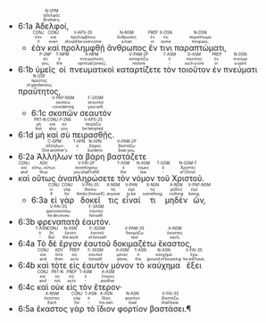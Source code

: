- 6:1a <RUBY><ruby><ruby>Ἀδελφοί‚<rt>Brothers‚</rt></ruby><rt>ἀδελφός</rt></ruby><rt>N-VPM</rt></RUBY> 
	- <RUBY><ruby><ruby>ἐὰν<rt>if</rt></ruby><rt>ἐάν</rt></ruby><rt>CONJ</rt></RUBY> <RUBY><ruby><ruby>καὶ<rt>even</rt></ruby><rt>καί</rt></ruby><rt>CONJ</rt></RUBY> <RUBY><ruby><ruby>προλημφθῇ<rt>should be overcome</rt></ruby><rt>προλαμβάνω</rt></ruby><rt>V-APS-3S</rt></RUBY> <RUBY><ruby><ruby>ἄνθρωπος<rt>a man</rt></ruby><rt>ἄνθρωπος</rt></ruby><rt>N-NSM</rt></RUBY> <RUBY><ruby><ruby>ἔν<rt>in</rt></ruby><rt>ἐν</rt></ruby><rt>PREP</rt></RUBY> <RUBY><ruby><ruby>τινι<rt>some</rt></ruby><rt>τις</rt></ruby><rt>X-DSN</rt></RUBY> <RUBY><ruby><ruby>παραπτώματι‚<rt>trespass‚</rt></ruby><rt>παράπτωμα</rt></ruby><rt>N-DSN</rt></RUBY> 
- 6:1b <RUBY><ruby><ruby>ὑμεῖς<rt>you‚</rt></ruby><rt>σύ</rt></ruby><rt>P-2NP</rt></RUBY> <RUBY><ruby><ruby>οἱ<rt>the</rt></ruby><rt>ὁ</rt></ruby><rt>T-NPM</rt></RUBY> <RUBY><ruby><ruby>πνευματικοὶ<rt>spiritual [ones]‚</rt></ruby><rt>πνευματικός</rt></ruby><rt>A-NPM</rt></RUBY> <RUBY><ruby><ruby>καταρτίζετε<rt>restore</rt></ruby><rt>καταρτίζω</rt></ruby><rt>V-PAM-2P</rt></RUBY> <RUBY><ruby><ruby>τὸν<rt>‑</rt></ruby><rt>ὁ</rt></ruby><rt>T-ASM</rt></RUBY> <RUBY><ruby><ruby>τοιοῦτον<rt>such a one</rt></ruby><rt>τοιοῦτος</rt></ruby><rt>D-ASM</rt></RUBY> <RUBY><ruby><ruby>ἐν<rt>in</rt></ruby><rt>ἐν</rt></ruby><rt>PREP</rt></RUBY> <RUBY><ruby><ruby>πνεύματι<rt>a spirit</rt></ruby><rt>πνεῦμα</rt></ruby><rt>N-DSN</rt></RUBY> <RUBY><ruby><ruby>πραΰτητος‚<rt>of gentleness‚</rt></ruby><rt>πραΰτης</rt></ruby><rt>N-GSF</rt></RUBY> 
	- 6:1c <RUBY><ruby><ruby>σκοπῶν<rt>considering</rt></ruby><rt>σκοπέω</rt></ruby><rt>V-PAP-NSM</rt></RUBY> <RUBY><ruby><ruby>σεαυτόν<rt>yourself‚</rt></ruby><rt>σεαυτοῦ</rt></ruby><rt>F-2ASM</rt></RUBY> 
- 6:1d <RUBY><ruby><ruby>μὴ<rt>lest</rt></ruby><rt>μή</rt></ruby><rt>PRT-N</rt></RUBY> <RUBY><ruby><ruby>καὶ<rt>also</rt></ruby><rt>καί</rt></ruby><rt>CONJ</rt></RUBY> <RUBY><ruby><ruby>σὺ<rt>you</rt></ruby><rt>σύ</rt></ruby><rt>P-2NS</rt></RUBY> <RUBY><ruby><ruby>πειρασθῇς.<rt>be tempted.</rt></ruby><rt>πειράζω</rt></ruby><rt>V-APS-2S</rt></RUBY> 
- 6:2a <RUBY><ruby><ruby>Ἀλλήλων<rt>One another's</rt></ruby><rt>ἀλλήλων</rt></ruby><rt>C-GPM</rt></RUBY> <RUBY><ruby><ruby>τὰ<rt>‑</rt></ruby><rt>ὁ</rt></ruby><rt>T-APN</rt></RUBY> <RUBY><ruby><ruby>βάρη<rt>burdens</rt></ruby><rt>βάρος</rt></ruby><rt>N-APN</rt></RUBY> <RUBY><ruby><ruby>βαστάζετε<rt>bear you‚</rt></ruby><rt>βαστάζω</rt></ruby><rt>V-PAM-2P</rt></RUBY> 
- <RUBY><ruby><ruby>καὶ<rt>and</rt></ruby><rt>καί</rt></ruby><rt>CONJ</rt></RUBY> <RUBY><ruby><ruby>οὕτως<rt>thus</rt></ruby><rt>οὕτω, οὕτως</rt></ruby><rt>ADV</rt></RUBY> <RUBY><ruby><ruby>ἀναπληρώσετε<rt>you shall fulfill</rt></ruby><rt>ἀναπληρόω</rt></ruby><rt>V-FAI-2P</rt></RUBY> <RUBY><ruby><ruby>τὸν<rt>the</rt></ruby><rt>ὁ</rt></ruby><rt>T-ASM</rt></RUBY> <RUBY><ruby><ruby>νόμον<rt>law</rt></ruby><rt>νόμος</rt></ruby><rt>N-ASM</rt></RUBY> <RUBY><ruby><ruby>τοῦ<rt>‑</rt></ruby><rt>ὁ</rt></ruby><rt>T-GSM</rt></RUBY> <RUBY><ruby><ruby>Χριστοῦ.<rt>of Christ.</rt></ruby><rt>Χριστός</rt></ruby><rt>N-GSM-T</rt></RUBY> 
	- 6:3a <RUBY><ruby><ruby>εἰ<rt>If</rt></ruby><rt>εἰ</rt></ruby><rt>CONJ</rt></RUBY> <RUBY><ruby><ruby>γὰρ<rt>for</rt></ruby><rt>γάρ</rt></ruby><rt>CONJ</rt></RUBY> <RUBY><ruby><ruby>δοκεῖ<rt>thinks [himself]</rt></ruby><rt>δοκέω</rt></ruby><rt>V-PAI-3S</rt></RUBY> <RUBY><ruby><ruby>τις<rt>anyone</rt></ruby><rt>τις</rt></ruby><rt>X-NSM</rt></RUBY> <RUBY><ruby><ruby>εἶναί<rt>to be</rt></ruby><rt>εἰμί</rt></ruby><rt>V-PAN</rt></RUBY> <RUBY><ruby><ruby>τι<rt>something‚</rt></ruby><rt>τις</rt></ruby><rt>X-NSN</rt></RUBY> <RUBY><ruby><ruby>μηδὲν<rt>nothing</rt></ruby><rt>μηδείς</rt></ruby><rt>A-NSN</rt></RUBY> <RUBY><ruby><ruby>ὤν‚<rt>being‚</rt></ruby><rt>εἰμί</rt></ruby><rt>V-PAP-NSM</rt></RUBY> 
- 6:3b <RUBY><ruby><ruby>φρεναπατᾷ<rt>he deceives</rt></ruby><rt>φρεναπατάω</rt></ruby><rt>V-PAI-3S</rt></RUBY> <RUBY><ruby><ruby>ἑαυτόν.<rt>himself.</rt></ruby><rt>ἑαυτοῦ</rt></ruby><rt>F-3ASM</rt></RUBY> 
- 6:4a <RUBY><ruby><ruby>Τὸ<rt>‑</rt></ruby><rt>ὁ</rt></ruby><rt>T-ASN</rt></RUBY> <RUBY><ruby><ruby>δὲ<rt>But</rt></ruby><rt>δέ</rt></ruby><rt>CONJ</rt></RUBY> <RUBY><ruby><ruby>ἔργον<rt>the work</rt></ruby><rt>ἔργον</rt></ruby><rt>N-ASN</rt></RUBY> <RUBY><ruby><ruby>ἑαυτοῦ<rt>of himself</rt></ruby><rt>ἑαυτοῦ</rt></ruby><rt>F-3GSM</rt></RUBY> <RUBY><ruby><ruby>δοκιμαζέτω<rt>test</rt></ruby><rt>δοκιμάζω</rt></ruby><rt>V-PAM-3S</rt></RUBY> <RUBY><ruby><ruby>ἕκαστος‚<rt>each‚</rt></ruby><rt>ἕκαστος</rt></ruby><rt>A-NSM</rt></RUBY> 
- 6:4b <RUBY><ruby><ruby>καὶ<rt>and</rt></ruby><rt>καί</rt></ruby><rt>CONJ</rt></RUBY> <RUBY><ruby><ruby>τότε<rt>then</rt></ruby><rt>τότε</rt></ruby><rt>ADV</rt></RUBY> <RUBY><ruby><ruby>εἰς<rt>as to</rt></ruby><rt>εἰς</rt></ruby><rt>PREP</rt></RUBY> <RUBY><ruby><ruby>ἑαυτὸν<rt>himself</rt></ruby><rt>ἑαυτοῦ</rt></ruby><rt>F-3ASM</rt></RUBY> <RUBY><ruby><ruby>μόνον<rt>alone‚</rt></ruby><rt>μόνος</rt></ruby><rt>A-ASM</rt></RUBY> <RUBY><ruby><ruby>τὸ<rt>the</rt></ruby><rt>ὁ</rt></ruby><rt>T-ASN</rt></RUBY> <RUBY><ruby><ruby>καύχημα<rt>ground of boasting</rt></ruby><rt>καύχημα</rt></ruby><rt>N-ASN</rt></RUBY> <RUBY><ruby><ruby>ἕξει<rt>he will have‚</rt></ruby><rt>ἔχω</rt></ruby><rt>V-FAI-3S</rt></RUBY> 
- 6:4c <RUBY><ruby><ruby>καὶ<rt>and</rt></ruby><rt>καί</rt></ruby><rt>CONJ</rt></RUBY> <RUBY><ruby><ruby>οὐκ<rt>not</rt></ruby><rt>οὐ</rt></ruby><rt>PRT-N</rt></RUBY> <RUBY><ruby><ruby>εἰς<rt>as to</rt></ruby><rt>εἰς</rt></ruby><rt>PREP</rt></RUBY> <RUBY><ruby><ruby>τὸν<rt>‑</rt></ruby><rt>ὁ</rt></ruby><rt>T-ASM</rt></RUBY> <RUBY><ruby><ruby>ἕτερον·<rt>another.</rt></ruby><rt>ἕτερος</rt></ruby><rt>A-ASM</rt></RUBY> 
- 6:5a <RUBY><ruby><ruby>ἕκαστος<rt>Each</rt></ruby><rt>ἕκαστος</rt></ruby><rt>A-NSM</rt></RUBY> <RUBY><ruby><ruby>γὰρ<rt>for</rt></ruby><rt>γάρ</rt></ruby><rt>CONJ</rt></RUBY> <RUBY><ruby><ruby>τὸ<rt>‑</rt></ruby><rt>ὁ</rt></ruby><rt>T-ASN</rt></RUBY> <RUBY><ruby><ruby>ἴδιον<rt>his own</rt></ruby><rt>ἴδιος</rt></ruby><rt>A-ASN</rt></RUBY> <RUBY><ruby><ruby>φορτίον<rt>load</rt></ruby><rt>φορτίον</rt></ruby><rt>N-ASN</rt></RUBY> <RUBY><ruby><ruby>βαστάσει.¶<rt>shall bear.</rt></ruby><rt>βαστάζω</rt></ruby><rt>V-FAI-3S</rt></RUBY> 